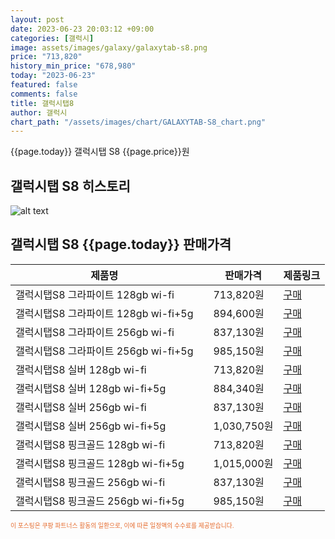 ```yaml
---
layout: post
date: 2023-06-23 20:03:12 +09:00
categories: [갤럭시]
image: assets/images/galaxy/galaxytab-s8.png
price: "713,820"
history_min_price: "678,980"
today: "2023-06-23"
featured: false
comments: false
title: 갤럭시탭8
author: 갤럭시
chart_path: "/assets/images/chart/GALAXYTAB-S8_chart.png"
---
```


{{page.today}} 갤럭시탭 S8 {{page.price}}원

## 갤럭시탭 S8 히스토리
![alt text]({{page.chart_path}} "갤럭시S23 히스토리")

## 갤럭시탭 S8 {{page.today}} 판매가격
<main>
<table id="rwd-table-large">
  <thead>
    <tr>
      <th>제품명</th>
      <th></th>
      <th>판매가격</th>
      <th>제품링크</th>
    </tr>
  </thead>
  <tbody><tr>
        <td>갤럭시탭S8 그라파이트 128gb wi-fi</td>
        <td></td>
        <td>713,820원</td>
        <td><a href='https://link.coupang.com/a/SBThO' target='_blank'>구매</a></td>
        </tr><tr>
        <td>갤럭시탭S8 그라파이트 128gb wi-fi+5g</td>
        <td></td>
        <td>894,600원</td>
        <td><a href='https://link.coupang.com/a/SBTkD' target='_blank'>구매</a></td>
        </tr><tr>
        <td>갤럭시탭S8 그라파이트 256gb wi-fi</td>
        <td></td>
        <td>837,130원</td>
        <td><a href='https://link.coupang.com/a/SBTm5' target='_blank'>구매</a></td>
        </tr><tr>
        <td>갤럭시탭S8 그라파이트 256gb wi-fi+5g</td>
        <td></td>
        <td>985,150원</td>
        <td><a href='https://link.coupang.com/a/SBTpx' target='_blank'>구매</a></td>
        </tr><tr>
        <td>갤럭시탭S8 실버 128gb wi-fi</td>
        <td></td>
        <td>713,820원</td>
        <td><a href='https://link.coupang.com/a/SBTsf' target='_blank'>구매</a></td>
        </tr><tr>
        <td>갤럭시탭S8 실버 128gb wi-fi+5g</td>
        <td></td>
        <td>884,340원</td>
        <td><a href='https://link.coupang.com/a/SBTxD' target='_blank'>구매</a></td>
        </tr><tr>
        <td>갤럭시탭S8 실버 256gb wi-fi</td>
        <td></td>
        <td>837,130원</td>
        <td><a href='https://link.coupang.com/a/SBTAP' target='_blank'>구매</a></td>
        </tr><tr>
        <td>갤럭시탭S8 실버 256gb wi-fi+5g</td>
        <td></td>
        <td>1,030,750원</td>
        <td><a href='https://link.coupang.com/a/SBTDL' target='_blank'>구매</a></td>
        </tr><tr>
        <td>갤럭시탭S8 핑크골드 128gb wi-fi</td>
        <td></td>
        <td>713,820원</td>
        <td><a href='https://link.coupang.com/a/SBTGy' target='_blank'>구매</a></td>
        </tr><tr>
        <td>갤럭시탭S8 핑크골드 128gb wi-fi+5g</td>
        <td></td>
        <td>1,015,000원</td>
        <td><a href='https://link.coupang.com/a/SBTUM' target='_blank'>구매</a></td>
        </tr><tr>
        <td>갤럭시탭S8 핑크골드 256gb wi-fi</td>
        <td></td>
        <td>837,130원</td>
        <td><a href='https://link.coupang.com/a/SBTZ9' target='_blank'>구매</a></td>
        </tr><tr>
        <td>갤럭시탭S8 핑크골드 256gb wi-fi+5g</td>
        <td></td>
        <td>985,150원</td>
        <td><a href='https://link.coupang.com/a/SBT2z' target='_blank'>구매</a></td>
        </tr></tbody>
</table>

</main>
<div style="color:#e56a2c;font-size: 0.7em;" >
이 포스팅은 쿠팡 파트너스 활동의 일환으로, 이에 따른 일정액의 수수료를 제공받습니다.
</div>
